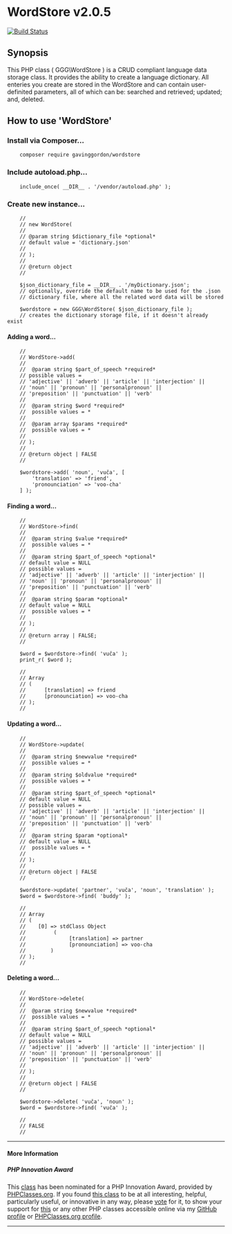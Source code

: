 # WordStore v2.0.5

[![Build Status](https://travis-ci.org/gavinggordon/wordstore.svg?branch=master)](https://travis-ci.org/gavinggordon/wordstore)

## Synopsis

This PHP class ( GGG\WordStore ) is a CRUD compliant language data storage class. It provides the ability to create a language dictionary. All enteries you create are stored in the WordStore and can contain user-definited parameters, all of which can be: searched and retrieved; updated; and, deleted.

## How to use 'WordStore'

### Install via Composer...

```
	composer require gavinggordon/wordstore
```

### Include autoload.php...

```
	include_once( __DIR__ . '/vendor/autoload.php' );
```

### Create new instance...

```
	//
	// new WordStore( 
	// 
	// @param string $dictionary_file *optional* 
	// default value = 'dictionary.json'
	//  
	// );
	//
	// @return object
	// 
	
	$json_dictionary_file = __DIR__ . '/myDictionary.json';
	// optionally, override the default name to be used for the .json
	// dictionary file, where all the related word data will be stored
	
	$wordstore = new GGG\WordStore( $json_dictionary_file );
	// creates the dictionary storage file, if it doesn't already exist
```

#### Adding a word...

```
	//
	// WordStore->add(
	//
	//	@param string $part_of_speech *required*
	// possible values =	
	// 'adjective' || 'adverb' || 'article' || 'interjection' ||
	// 'noun' || 'pronoun' || 'personalpronoun' || 
	// 'preposition' || 'punctuation' || 'verb'
	//
	//	@param string $word *required*
	//	possible values = *
	//
	//	@param array $params *required*
	//	possible values = *
	//
	// );
	//
	// @return object | FALSE
	//
	
	$wordstore->add( 'noun', 'vuča', [ 
		'translation' => 'friend',
		'pronounciation' => 'voo-cha' 
	] );
```

#### Finding a word...

```
	//
	// WordStore->find(
	//
	//	@param string $value *required*
	//	possible values = *
	//
	//	@param string $part_of_speech *optional*
	// default value = NULL
	// possible values =	
	// 'adjective' || 'adverb' || 'article' || 'interjection' ||
	// 'noun' || 'pronoun' || 'personalpronoun' || 
	// 'preposition' || 'punctuation' || 'verb'
	//
	//	@param string $param *optional*
	// default value = NULL
	//	possible values = *
	//
	// );
	//
	// @return array | FALSE;
	//
	
	$word = $wordstore->find( 'vuča' );
	print_r( $word );
	 
	//
	// Array
	// (
	// 		[translation] => friend
	//		[pronounciation] => voo-cha
	// );
	//
```

#### Updating a word...

```
	//
	// WordStore->update(
	//
	//	@param string $newvalue *required*
	//	possible values = *
	//
	//	@param string $oldvalue *required*
	//	possible values = *
	//
	//	@param string $part_of_speech *optional*
	// default value = NULL
	// possible values = 
	// 'adjective' || 'adverb' || 'article' || 'interjection' ||
	// 'noun' || 'pronoun' || 'personalpronoun' || 
	// 'preposition' || 'punctuation' || 'verb'
	//
	//	@param string $param *optional*
	// default value = NULL
	//	possible values = *
	//
	// );
	//
	// @return object | FALSE
	//
	
	$wordstore->update( 'partner', 'vuča', 'noun', 'translation' );
	$word = $wordstore->find( 'buddy' );
	 
	//
	// Array
	// (
	//	  [0] => stdClass Object
	//	       (
	//              [translation] => partner
	//              [pronounciation] => voo-cha
	//        )
	// );
	//
```

#### Deleting a word...

```
	//
	// WordStore->delete(
	//
	//	@param string $newvalue *required*
	//	possible values = *
	//
	//	@param string $part_of_speech *optional*
	// default value = NULL
	// possible values = 
	// 'adjective' || 'adverb' || 'article' || 'interjection' ||
	// 'noun' || 'pronoun' || 'personalpronoun' || 
	// 'preposition' || 'punctuation' || 'verb'
	//
	// );
	//
	// @return object | FALSE
	//
	
	$wordstore->delete( 'vuča', 'noun' );
	$word = $wordstore->find( 'vuča' );
	 
	//
	// FALSE
	//
```

--------------

#### More Information

##### PHP Innovation Award

This [class](http://www.phpclasses.org/package/9724.html) has been nominated for a PHP Innovation Award, provided by [PHPClasses.org](http://www.phpclasses.org). If you found [this class](http://www.phpclasses.org/package/9724.html) to be at all interesting, helpful, particularly useful, or innovative in any way, please [vote](http://www.phpclasses.org/vote.html) for it, to show your support for [this](http://www.phpclasses.org/package/9724.html) or any other PHP classes accessible online via my [GitHub profile](https://github.com/gavinggordon) or [PHPClasses.org profile](http://www.phpclasses.org/browse/author/1348645.html).

--------------